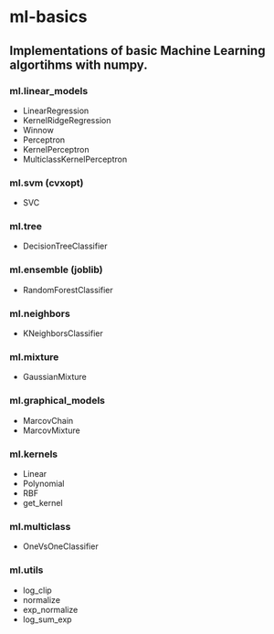 # ml-basics
## Implementations of basic Machine Learning algortihms with numpy.

### ml.linear_models
* LinearRegression
* KernelRidgeRegression
* Winnow
* Perceptron
* KernelPerceptron
* MulticlassKernelPerceptron

### ml.svm (cvxopt)
* SVC

### ml.tree
* DecisionTreeClassifier

### ml.ensemble (joblib)
* RandomForestClassifier

### ml.neighbors
* KNeighborsClassifier

### ml.mixture
* GaussianMixture

### ml.graphical_models
* MarcovChain
* MarcovMixture

### ml.kernels
* Linear
* Polynomial
* RBF
* get_kernel

### ml.multiclass
* OneVsOneClassifier

### ml.utils
* log_clip
* normalize
* exp_normalize
* log_sum_exp